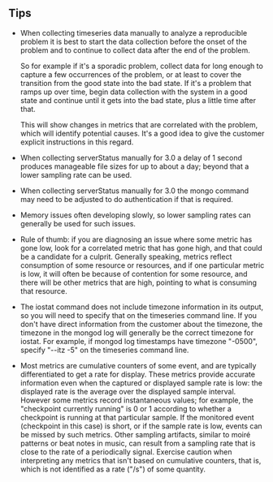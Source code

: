 ## Tips

* When collecting timeseries data manually to analyze a reproducible
  problem it is best to start the data collection before the onset of
  the problem and to continue to collect data after the end of the
  problem.

  So for example if it's a sporadic problem, collect data for long
  enough to capture a few occurrences of the problem, or at least to
  cover the transition from the good state into the bad state. If it's
  a problem that ramps up over time, begin data collection with the
  system in a good state and continue until it gets into the bad
  state, plus a little time after that.

  This will show changes in metrics that are correlated with the
  problem, which will identify potential causes. It's a good idea to
  give the customer explicit instructions in this regard.

* When collecting serverStatus manually for 3.0 a delay of 1 second
  produces manageable file sizes for up to about a day; beyond that a
  lower sampling rate can be used.

* When collecting serverStatus manually for 3.0 the mongo command may
  need to be adjusted to do authentication if that is required.

* Memory issues often developing slowly, so lower sampling rates can
  generally be used for such issues.

* Rule of thumb: if you are diagnosing an issue where some metric has
  gone low, look for a correlated metric that has gone high, and that
  could be a candidate for a culprit. Generally speaking, metrics
  reflect consumption of some resource or resources, and if one
  particular metric is low, it will often be because of contention for
  some resource, and there will be other metrics that are high,
  pointing to what is consuming that resource.

* The iostat command does not include timezone information in its
  output, so you will need to specify that on the timeseries command
  line. If you don't have direct information from the customer about
  the timezone, the timezone in the mongod log will generally be the
  correct timezone for iostat. For example, if mongod log timestamps
  have timezone "-0500", specify "--itz -5" on the timeseries command
  line.

* Most metrics are cumulative counters of some event, and are
  typically differentiated to get a rate for display. These metrics
  provide accurate information even when the captured or displayed
  sample rate is low: the displayed rate is the average over the
  displayed sample interval. However some metrics record instantaneous
  values; for example, the "checkpoint currently running" is 0 or 1
  according to whether a checkpoint is running at that particular
  sample. If the monitored event (checkpoint in this case) is short,
  or if the sample rate is low, events can be missed by such
  metrics. Other sampling artifacts, similar to moiré patterns or beat
  notes in music, can result from a sampling rate that is close to the
  rate of a periodically signal. Exercise caution when interpreting
  any metrics that isn't based on cumulative counters, that is, which
  is not identified as a rate ("/s") of some quantity.

